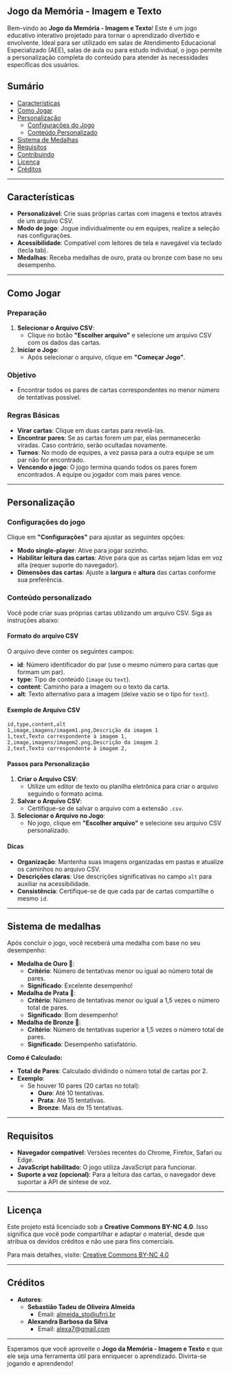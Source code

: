 ## Jogo da Memória - Imagem e Texto

Bem-vindo ao **Jogo da Memória - Imagem e Texto**! Este é um jogo educativo interativo projetado para tornar o aprendizado divertido e envolvente. Ideal para ser utilizado em salas de Atendimento Educacional Especializado (AEE), salas de aula ou para estudo individual, o jogo permite a personalização completa do conteúdo para atender às necessidades específicas dos usuários.

## Sumário

- [Características](#características)
- [Como Jogar](#como-jogar)
- [Personalização](#personalização)
  - [Configurações do Jogo](#configurações-do-jogo)
  - [Conteúdo Personalizado](#conteúdo-personalizado)
- [Sistema de Medalhas](#sistema-de-medalhas)
- [Requisitos](#requisitos)
- [Contribuindo](#contribuindo)
- [Licença](#licença)
- [Créditos](#créditos)

---

## Características

- **Personalizável**: Crie suas próprias cartas com imagens e textos através de um arquivo CSV.
- **Modo de jogo**: Jogue individualmente ou em equipes, realize a seleção nas configurações.
- **Acessibilidade**: Compatível com leitores de tela e navegável via teclado (tecla tab).
- **Medalhas**: Receba medalhas de ouro, prata ou bronze com base no seu desempenho.

---

## Como Jogar

### Preparação

1. **Selecionar o Arquivo CSV**:
   - Clique no botão **"Escolher arquivo"** e selecione um arquivo CSV com os dados das cartas.
2. **Iniciar o Jogo**:
   - Após selecionar o arquivo, clique em **"Começar Jogo"**.

### Objetivo

- Encontrar todos os pares de cartas correspondentes no menor número de tentativas possível.

### Regras Básicas

- **Virar cartas**: Clique em duas cartas para revelá-las.
- **Encontrar pares**: Se as cartas forem um par, elas permanecerão viradas. Caso contrário, serão ocultadas novamente.
- **Turnos**: No modo de equipes, a vez passa para a outra equipe se um par não for encontrado.
- **Vencendo o jogo**: O jogo termina quando todos os pares forem encontrados. A equipe ou jogador com mais pares vence.

---

## Personalização

### Configurações do jogo

Clique em **"Configurações"** para ajustar as seguintes opções:

- **Modo single-player**: Ative para jogar sozinho.
- **Habilitar leitura das cartas**: Ative para que as cartas sejam lidas em voz alta (requer suporte do navegador).
- **Dimensões das cartas**: Ajuste a **largura** e **altura** das cartas conforme sua preferência.

### Conteúdo personalizado

Você pode criar suas próprias cartas utilizando um arquivo CSV. Siga as instruções abaixo:

#### Formato do arquivo CSV

O arquivo deve conter os seguintes campos:

- **id**: Número identificador do par (use o mesmo número para cartas que formam um par).
- **type**: Tipo de conteúdo (`image` ou `text`).
- **content**: Caminho para a imagem ou o texto da carta.
- **alt**: Texto alternativo para a imagem (deixe vazio se o tipo for `text`).

#### Exemplo de Arquivo CSV

```csv
id,type,content,alt
1,image,imagens/imagem1.png,Descrição da imagem 1
1,text,Texto correspondente à imagem 1,
2,image,imagens/imagem2.png,Descrição da imagem 2
2,text,Texto correspondente à imagem 2,
```

#### Passos para Personalização

1. **Criar o Arquivo CSV**:
   - Utilize um editor de texto ou planilha eletrônica para criar o arquivo seguindo o formato acima.
2. **Salvar o Arquivo CSV**:
   - Certifique-se de salvar o arquivo com a extensão `.csv`.
3. **Selecionar o Arquivo no Jogo**:
   - No jogo, clique em **"Escolher arquivo"** e selecione seu arquivo CSV personalizado.

#### Dicas

- **Organização**: Mantenha suas imagens organizadas em pastas e atualize os caminhos no arquivo CSV.
- **Descrições claras**: Use descrições significativas no campo `alt` para auxiliar na acessibilidade.
- **Consistência**: Certifique-se de que cada par de cartas compartilhe o mesmo `id`.

---

## Sistema de medalhas

Após concluir o jogo, você receberá uma medalha com base no seu desempenho:

- **Medalha de Ouro 🥇**:
  - **Critério**: Número de tentativas menor ou igual ao número total de pares.
  - **Significado**: Excelente desempenho!
- **Medalha de Prata 🥈**:
  - **Critério**: Número de tentativas menor ou igual a 1,5 vezes o número total de pares.
  - **Significado**: Bom desempenho!
- **Medalha de Bronze 🥉**:
  - **Critério**: Número de tentativas superior a 1,5 vezes o número total de pares.
  - **Significado**: Desempenho satisfatório.

**Como é Calculado:**

- **Total de Pares**: Calculado dividindo o número total de cartas por 2.
- **Exemplo**:
  - Se houver 10 pares (20 cartas no total):
    - **Ouro**: Até 10 tentativas.
    - **Prata**: Até 15 tentativas.
    - **Bronze**: Mais de 15 tentativas.

---

## Requisitos

- **Navegador compatível**: Versões recentes do Chrome, Firefox, Safari ou Edge.
- **JavaScript habilitado**: O jogo utiliza JavaScript para funcionar.
- **Suporte a voz (opcional)**: Para a leitura das cartas, o navegador deve suportar a API de síntese de voz.

---

## Licença

Este projeto está licenciado sob a **Creative Commons BY-NC 4.0**. Isso significa que você pode compartilhar e adaptar o material, desde que atribua os devidos créditos e não use para fins comerciais.

Para mais detalhes, visite: [Creative Commons BY-NC 4.0](https://creativecommons.org/licenses/by-nc/4.0/)

---

## Créditos

- **Autores**:
  - **Sebastião Tadeu de Oliveira Almeida**
    - Email: [almeida_sto@ufrrj.br](mailto:almeida_sto@ufrrj.br)
  - **Alexandra Barbosa da Silva**
    - Email: [alexa7@gmail.com](mailto:alexa7@gmail.com)

---

Esperamos que você aproveite o **Jogo da Memória - Imagem e Texto** e que ele seja uma ferramenta útil para enriquecer o aprendizado. Divirta-se jogando e aprendendo!
